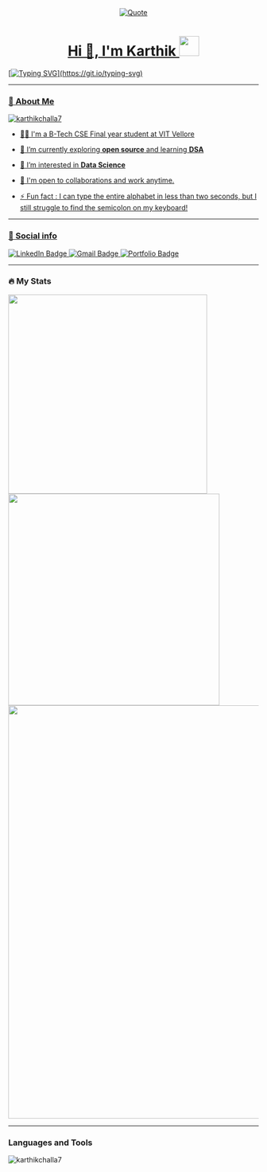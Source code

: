<div id="header" align="center">
	<a href="https://github.com/piyushsuthar/github-readme-quotes"> <img alt = "Quote" src="https://quotes-github-readme.vercel.app/api?type=horizontal&theme=tokyonight&animation=grow_out_in&quoteCategory=programming">
</div>

<h1 align="center">Hi 👋, I'm Karthik <img src="https://media.giphy.com/media/hvRJCLFzcasrR4ia7z/giphy.gif" width="40"></h1>


[![Typing SVG](https://readme-typing-svg.herokuapp.com?duration=10000&size=25&center=true&vCenter=true&width=800&height=30&lines=Welcome+to+my+Github+page.+Nice+to+see+you.;I+am+Computer+Scinece+Student+and+Upcoming+SDE+@Accenture.;Passionate+about+learning+and+OpenSource.)](https://git.io/typing-svg)

---
### 👦 About Me
<img src="https://komarev.com/ghpvc/?username=karthikchalla7&label=Profile%20views&color=0e75b6&style=flat" alt="karthikchalla7" />

- 👨‍💻 I'm a B-Tech CSE Final year student at VIT Vellore

- 🔭 I’m currently exploring **open source** and learning **DSA**
  
- 🌱 I’m interested in **Data Science**

- 👯 I'm open to collaborations and work anytime. 

- ⚡ Fun fact : I can type the entire alphabet in less than two seconds, but I still struggle to find the semicolon on my keyboard!

---

### 🔗 Social info

<div id="badges">
    <a href="https://www.linkedin.com/in/karthik-challa-aa12a1234/">
    <img src="https://img.shields.io/badge/LinkedIn-blue?style=for-the-badge&logo=linkedin&logoColor=white" alt="LinkedIn Badge"/>
    </a>
    <a href="https://mail.google.com/mail/u/0/?fs=1&tf=cm&to=challakarthikreddy7@gmail.com">
    <img src="https://img.shields.io/badge/Gmail-D14836?style=for-the-badge&logo=gmail&logoColor=white" alt="Gmail Badge"/>
    </a>
    <a href="https://karthikchalla7.github.io/karthiks-portfolio/">
    <img src="https://img.shields.io/badge/Portfolio-dda703?style=for-the-badge&logo=About.me&logoColor=white" alt="Portfolio Badge"/>
    </a>
</div>


---
### 🔥 My Stats 

<img width="400" src="https://github-readme-stats.vercel.app/api?username=karthikchalla7&count_private=true&show_icons=true&theme=tokyonight" />  <img width="425" src="https://streak-stats.demolab.com/?user=karthikchalla7&theme=tokyonight" /><br>
<img width="830" src="https://github-readme-activity-graph.vercel.app/graph?username=karthikchalla7&bg_color=21232a&color=a8eeff&line=61dafb&point=f0fcff&area=true&hide_border=false" />


--- 

### Languages and Tools
  <img  src="https://github-readme-stats.vercel.app/api/top-langs?username=karthikchalla7&show_icons=true&locale=en&layout=compact&theme=tokyonight" alt="karthikchalla7">



